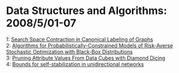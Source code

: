 # Data Structures and Algorithms: 2008/5/01-07  
1: [Search Space Contraction in Canonical Labeling of Graphs](https://doi.org/10.48550/arXiv.0804.4881)  
2: [Algorithms for Probabilistically-Constrained Models of Risk-Averse  Stochastic Optimization with Black-Box Distributions](https://doi.org/10.48550/arXiv.0805.0389)  
3: [Pruning Attribute Values From Data Cubes with Diamond Dicing](https://doi.org/10.48550/arXiv.0805.0747)  
4: [Bounds for self-stabilization in unidirectional networks](https://doi.org/10.48550/arXiv.0805.0851)  